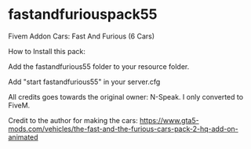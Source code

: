 # fastandfuriouspack55
Fivem Addon Cars: Fast And Furious (6 Cars)

How to Install this pack:

Add the fastandfurious55 folder to your resource folder.

Add "start fastandfurious55" in your server.cfg

All credits goes towards the original owner: N-Speak. I only converted to FiveM.

Credit to the author for making the cars: https://www.gta5-mods.com/vehicles/the-fast-and-the-furious-cars-pack-2-hq-add-on-animated

